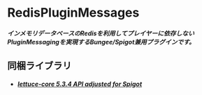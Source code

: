 # RedisPluginMessages
##### インメモリデータベースのRedisを利用してプレイヤーに依存しないPluginMessagingを実現するBungee/Spigot兼用プラグインです。

## 同梱ライブラリ
- ##### [lettuce-core 5.3.4 API adjusted for Spigot](https://github.com/amata1219/lettuce-core/releases/tag/5.3.4.RELEASE)